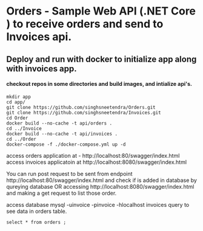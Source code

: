 # Orders - Sample Web API (.NET Core ) to receive orders and send to Invoices api.

## Deploy and run with docker to initialize app along with invoices app.

#### checkout repos in some directories and build images, and intialize api's.
```
mkdir app
cd app/
git clone https://github.com/singhsneetendra/Orders.git
git clone https://github.com/singhsneetendra/Invoices.git
cd Order
docker build --no-cache -t api/orders .
cd ../Invoice
docker build --no-cache -t api/invoices .
cd ../Order
docker-compose -f ./docker-compose.yml up -d 
```
access orders application at - http://localhost:80/swagger/index.html
access invoices applicatoin at http://localhost:8080/swagger/index.html

You can run post request to be sent from endpoint http://localhost:80/swagger/index.html and check if is added in database by qureying database OR accessing http://localhost:8080/swagger/index.html and making a get request to list those order. 

access database mysql -uinvoice -pinvoice -hlocalhost invoices
query to see data in orders table. 
```
select * from orders ;
```
